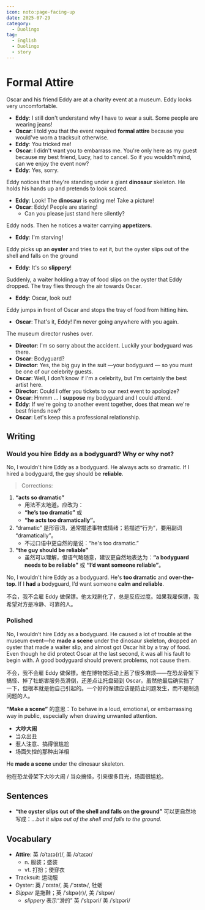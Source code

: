 ```yaml
---
icon: noto:page-facing-up
date: 2025-07-29
category:
  - Duolingo
tag:
  - English
  - Duolingo
  - story
---
```


# Formal Attire

Oscar and his friend Eddy are at a charity event at a museum. Eddy looks very uncomfortable.

- **Eddy**: I still don't understand why I have to wear a suit. Some people are wearing jeans!
- **Oscar**: I told you that the event required **formal attire** because you would've worn a tracksuit otherwise.
- **Eddy**: You tricked me!
- **Oscar**: I didn't want you to embarrass me. You're only here as my guest because my best friend, Lucy, had to cancel. So if you wouldn't mind, can we enjoy the event now?
- **Eddy**: Yes, sorry.

Eddy notices that they're standing under a giant **dinosaur** skeleton. He holds his hands up and pretends to look scared.

- **Eddy**: Look! The **dinosaur** is eating me! Take a picture!
- **Oscar**: Eddy! People are staring!
  - Can you please just stand here silently?

Eddy nods. Then he notices a waiter carrying **appetizers**.

- **Eddy**: I'm starving!

Eddy picks up an **oyster** and tries to eat it, but the oyster slips out of the shell and falls on the ground

- **Eddy**: It's so **slippery**!

Suddenly, a waiter holding a tray of food slips on the oyster that Eddy dropped. The tray flies through the air towards Oscar.

- **Eddy**: Oscar, look out!

Eddy jumps in front of Oscar and stops the tray of food from hitting him.

- **Oscar**: That's it, Eddy! I'm never going anywhere with you again.

The museum director rushes over.

- **Director**: I'm so sorry about the accident. Luckily your bodyguard was there.
- **Oscar**: Bodyguard?
- **Director**: Yes, the big guy in the suit —your bodyguard — so you must be one of our celebrity guests.
- **Oscar**: Well, I don't know if I'm a celebrity, but I'm certainly the best artist here.
- **Director**: Could I offer you tickets to our next event to apologize?
- **Oscar**: Hmmm ... I **suppose** my bodyguard and I could attend.
- **Eddy**: If we're going to another event together, does that mean we're best friends now?
- **Oscar**: Let's keep this a professional relationship.

## Writing

### Would you hire Eddy as a bodyguard? Why or why not?

No, I wouldn't hire Eddy as a bodyguard. He always acts so dramatic. If I hired a bodyguard, the guy should be **reliable**.

> Corrections:

1.  **“acts so dramatic”**
    - 用法不太地道。应改为：
    - **“he’s too dramatic”** 或
    - **“he acts too dramatically”**。
2.  “dramatic” 是形容词，通常描述事物或情绪；若描述“行为”，要用副词 “dramatically”。
    - 不过口语中更自然的是说：“he's too dramatic.”
3.  **“the guy should be reliable”**
    - 虽然可以理解，但语气略随意，建议更自然地表达为：**“a bodyguard needs to be reliable”** 或 **“I’d want someone reliable”**。

No, I wouldn't hire Eddy as a bodyguard. He's **too dramatic** and **over-the-top**. If I **had** a bodyguard, I’d want someone **calm and reliable**.

不会，我不会雇 Eddy 做保镖。他太戏剧化了，总是反应过度。如果我雇保镖，我希望对方是冷静、可靠的人。

### Polished

No, I wouldn’t hire Eddy as a bodyguard. He caused a lot of trouble at the museum event—he **made a scene** under the dinosaur skeleton, dropped an oyster that made a waiter slip, and almost got Oscar hit by a tray of food. Even though he did protect Oscar at the last second, it was all his fault to begin with. A good bodyguard should prevent problems, not cause them.

不会，我不会雇 Eddy 做保镖。他在博物馆活动上惹了很多麻烦——在恐龙骨架下搞怪、掉了牡蛎害服务员滑倒，还差点让托盘砸到 Oscar。虽然他最后确实挡了一下，但根本就是他自己引起的。一个好的保镖应该是防止问题发生，而不是制造问题的人。

**“Make a scene”** 的意思：To behave in a loud, emotional, or embarrassing way in public, especially when drawing unwanted attention.

- **大吵大闹**
- 当众出丑
- 惹人注意、搞得很尴尬
- 场面失控的那种出洋相

He **made a scene** under the dinosaur skeleton.

他在恐龙骨架下大吵大闹 / 当众搞怪，引来很多目光，场面很尴尬。

## Sentences

- **“the oyster slips out of the shell and falls on the ground”**
  可以更自然地写成：_…but it slips out of the shell and falls to the ground._

## Vocabulary

- **Attire**: 英 /əˈtaɪə(r)/, 美 /əˈtaɪər/
  - n. 服装；盛装
  - vt. 打扮；使穿衣
- Tracksuit: 运动服
- Oyster: 英 /'ɒɪstə/, 美 /'ɔɪstɚ/, 牡蛎
- _Slipper_ 是拖鞋；英 /ˈslɪpə(r)/, 美 /ˈslɪpər/
  - _slippery_ 表示“滑的” 英 /ˈslɪpəri/ 美 /ˈslɪpəri/
